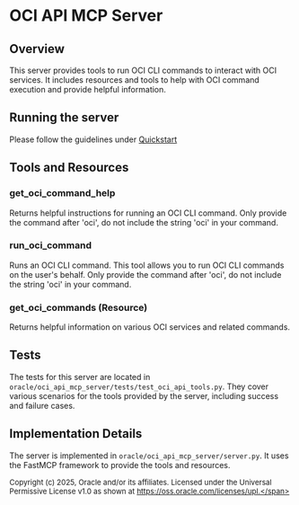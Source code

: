 # OCI API MCP Server

## Overview
This server provides tools to run OCI CLI commands to interact with OCI services.
It includes resources and tools to help with OCI command execution and provide helpful information.

## Running the server
Please follow the guidelines under [Quickstart](../../README.md#quick-start)
## Tools and Resources

### get_oci_command_help
Returns helpful instructions for running an OCI CLI command.
Only provide the command after 'oci', do not include the string 'oci' in your command.

### run_oci_command
Runs an OCI CLI command.
This tool allows you to run OCI CLI commands on the user's behalf.
Only provide the command after 'oci', do not include the string 'oci' in your command.

### get_oci_commands (Resource)
Returns helpful information on various OCI services and related commands.

## Tests
The tests for this server are located in `oracle/oci_api_mcp_server/tests/test_oci_api_tools.py`.
They cover various scenarios for the tools provided by the server, including success and failure cases.

## Implementation Details
The server is implemented in `oracle/oci_api_mcp_server/server.py`.
It uses the FastMCP framework to provide the tools and resources.

<span style="font-size: small;">Copyright (c) 2025, Oracle and/or its affiliates.
Licensed under the Universal Permissive License v1.0 as shown at
https://oss.oracle.com/licenses/upl.</span>
